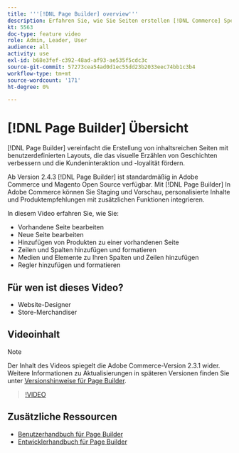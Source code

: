 ```yaml
---
title: '''[!DNL Page Builder] overview'''
description: Erfahren Sie, wie Sie Seiten erstellen [!DNL Commerce] Speichern von Seiten in Admin mithilfe von [!DNL Page Builder].
kt: 5563
doc-type: feature video
role: Admin, Leader, User
audience: all
activity: use
exl-id: b68e3fef-c392-48ad-af93-ae535f5cdc3c
source-git-commit: 57273cea54ad0d1ec55dd23b2033eec74bb1c3b4
workflow-type: tm+mt
source-wordcount: '171'
ht-degree: 0%

---
```


# [!DNL Page Builder] Übersicht

[!DNL Page Builder] vereinfacht die Erstellung von inhaltsreichen Seiten mit benutzerdefinierten Layouts, die das visuelle Erzählen von Geschichten verbessern und die Kundeninteraktion und -loyalität fördern.

Ab Version 2.4.3 [!DNL Page Builder] ist standardmäßig in Adobe Commerce und Magento Open Source verfügbar. Mit [!DNL Page Builder] In Adobe Commerce können Sie Staging und Vorschau, personalisierte Inhalte und Produktempfehlungen mit zusätzlichen Funktionen integrieren.

In diesem Video erfahren Sie, wie Sie:

- Vorhandene Seite bearbeiten
- Neue Seite bearbeiten
- Hinzufügen von Produkten zu einer vorhandenen Seite
- Zeilen und Spalten hinzufügen und formatieren
- Medien und Elemente zu Ihren Spalten und Zeilen hinzufügen
- Regler hinzufügen und formatieren

## Für wen ist dieses Video?

- Website-Designer
- Store-Merchandiser

## Videoinhalt

>[!NOTE]
>
>Der Inhalt des Videos spiegelt die Adobe Commerce-Version 2.3.1 wider. Weitere Informationen zu Aktualisierungen in späteren Versionen finden Sie unter [Versionshinweise für Page Builder](https://devdocs.magento.com/page-builder/docs/release-notes.html).

>[!VIDEO](https://video.tv.adobe.com/v/35783?quality=12&learn=on)

## Zusätzliche Ressourcen

- [Benutzerhandbuch für Page Builder](https://docs.magento.com/user-guide/cms/page-builder.html)
- [Entwicklerhandbuch für Page Builder](https://devdocs.magento.com/page-builder/docs/index.html)
